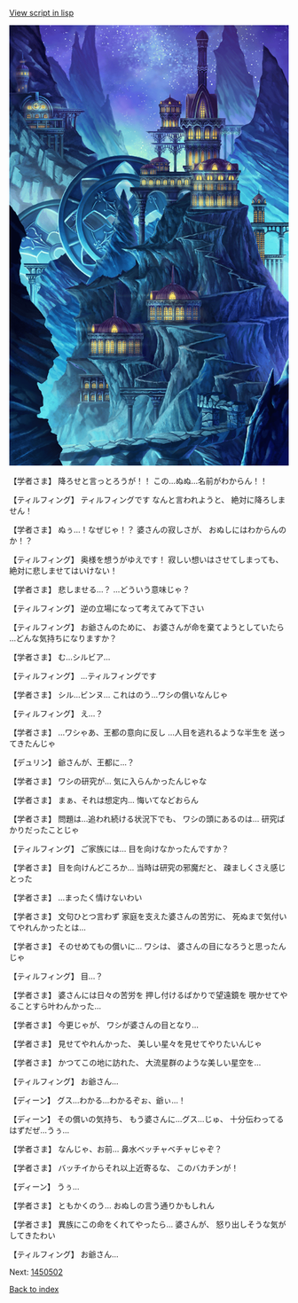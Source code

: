 [View script in lisp](../scripts/1450302.txt)

![004_observatory.png](../images/backgrounds/004_observatory.png)

【学者さま】
降ろせと言っとろうが！！
この…ぬぬ…名前がわからん！！

【ティルフィング】
ティルフィングです
なんと言われようと、
絶対に降ろしません！

【学者さま】
ぬぅ…！なぜじゃ！？
婆さんの寂しさが、
おぬしにはわからんのか！？

【ティルフィング】
奥様を想うがゆえです！
寂しい想いはさせてしまっても、
絶対に悲しませてはいけない！

【学者さま】
悲しませる…？
…どういう意味じゃ？

【ティルフィング】
逆の立場になって考えてみて下さい

【ティルフィング】
お爺さんのために、
お婆さんが命を棄てようとしていたら
…どんな気持ちになりますか？

【学者さま】
む…シルビア…

【ティルフィング】
…ティルフィングです

【学者さま】
シル…ビンヌ…
これはのう…ワシの償いなんじゃ

【ティルフィング】
え…？

【学者さま】
…ワシゃあ、王都の意向に反し
…人目を逃れるような半生を
送ってきたんじゃ

【デュリン】
爺さんが、王都に…？

【学者さま】
ワシの研究が…
気に入らんかったんじゃな

【学者さま】
まぁ、それは想定内…
悔いてなどおらん

【学者さま】
問題は…追われ続ける状況下でも、
ワシの頭にあるのは…
研究ばかりだったことじゃ

【ティルフィング】
ご家族には…
目を向けなかったんですか？

【学者さま】
目を向けんどころか…
当時は研究の邪魔だと、
疎ましくさえ感じとった

【学者さま】
…まったく情けないわい

【学者さま】
文句ひとつ言わず
家庭を支えた婆さんの苦労に、
死ぬまで気付いてやれんかったとは…

【学者さま】
そのせめてもの償いに…
ワシは、
婆さんの目になろうと思ったんじゃ

【ティルフィング】
目…？

【学者さま】
婆さんには日々の苦労を
押し付けるばかりで望遠鏡を
覗かせてやることすら叶わんかった…

【学者さま】
今更じゃが、
ワシが婆さんの目となり…

【学者さま】
見せてやれんかった、
美しい星々を見せてやりたいんじゃ

【学者さま】
かつてこの地に訪れた、
大流星群のような美しい星空を…

【ティルフィング】
お爺さん…

【ディーン】
グス…わかる…わかるぞぉ、爺ぃ…！

【ディーン】
その償いの気持ち、
もう婆さんに…グス…じゅ、
十分伝わってるはずだぜ…うぅ…

【学者さま】
なんじゃ、お前…
鼻水ベッチャベチャじゃぞ？

【学者さま】
バッチイからそれ以上近寄るな、
このバカチンが！

【ディーン】
うぅ…

【学者さま】
ともかくのう…
おぬしの言う通りかもしれん

【学者さま】
異族にこの命をくれてやったら…
婆さんが、
怒り出しそうな気がしてきたわい

【ティルフィング】
お爺さん…

Next: [1450502](1450502.md)

[Back to index](index.md)
